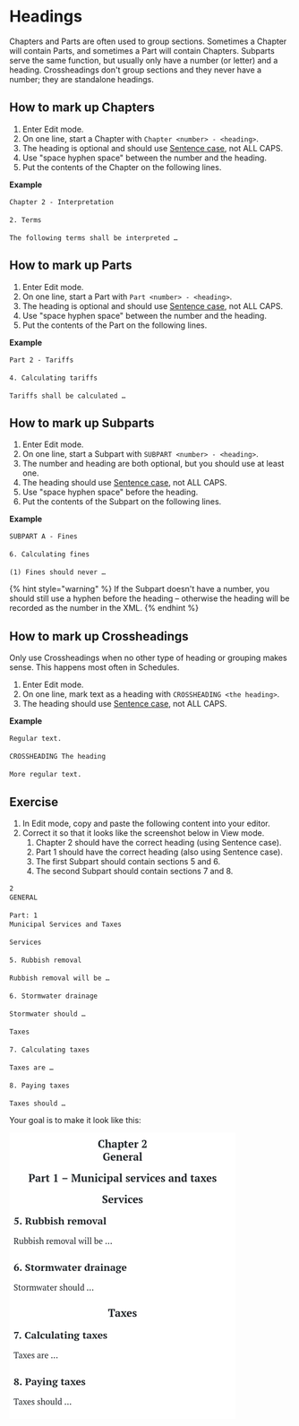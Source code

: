# Headings

Chapters and Parts are often used to group sections. Sometimes a Chapter will contain Parts, and sometimes a Part will contain Chapters. Subparts serve the same function, but usually only have a number \(or letter\) and a heading. Crossheadings don't group sections and they never have a number; they are standalone headings.

## How to mark up Chapters

1. Enter Edit mode.
2. On one line, start a Chapter with `Chapter <number> - <heading>`.
3. The heading is optional and should use [Sentence case](../style-guides/laws.africa.md#headings), not ALL CAPS.
4. Use "space hyphen space" between the number and the heading.
5. Put the contents of the Chapter on the following lines.

**Example**

```text
Chapter 2 - Interpretation

2. Terms

The following terms shall be interpreted …
```

## How to mark up Parts

1. Enter Edit mode.
2. On one line, start a Part with `Part <number> - <heading>`.
3. The heading is optional and should use [Sentence case](../style-guides/laws.africa.md#headings), not ALL CAPS.
4. Use "space hyphen space" between the number and the heading.
5. Put the contents of the Part on the following lines.

**Example**

```text
Part 2 - Tariffs

4. Calculating tariffs

Tariffs shall be calculated …
```

## How to mark up Subparts

1. Enter Edit mode.
2. On one line, start a Subpart with `SUBPART <number> - <heading>`.
3. The number and heading are both optional, but you should use at least one.
4. The heading should use [Sentence case](../style-guides/laws.africa.md#headings), not ALL CAPS.
5. Use "space hyphen space" before the heading.
6. Put the contents of the Subpart on the following lines.

**Example**

```text
SUBPART A - Fines

6. Calculating fines

(1) Fines should never …
```

{% hint style="warning" %}
If the Subpart doesn't have a number, you should still use a hyphen before the heading – otherwise the heading will be recorded as the number in the XML.
{% endhint %}

## How to mark up Crossheadings

Only use Crossheadings when no other type of heading or grouping makes sense. This happens most often in Schedules.

1. Enter Edit mode.
2. On one line, mark text as a heading with `CROSSHEADING <the heading>`.
3. The heading should use [Sentence case](../style-guides/laws.africa.md#headings), not ALL CAPS.

**Example**

```text
Regular text.

CROSSHEADING The heading

More regular text.
```

## Exercise

1. In Edit mode, copy and paste the following content into your editor.
2. Correct it so that it looks like the screenshot below in View mode.
   1. Chapter 2 should have the correct heading \(using Sentence case\).
   2. Part 1 should have the correct heading \(also using Sentence case\).
   3. The first Subpart should contain sections 5 and 6.
   4. The second Subpart should contain sections 7 and 8.

```text
2
GENERAL

Part: 1
Municipal Services and Taxes

Services

5. Rubbish removal

Rubbish removal will be …

6. Stormwater drainage

Stormwater should …

Taxes

7. Calculating taxes

Taxes are …

8. Paying taxes

Taxes should …

```

Your goal is to make it look like this:

![](../.gitbook/assets/image%20%2884%29.png)

